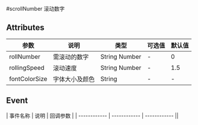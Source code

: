 #scrollNumber 滚动数字

## Attributes
|  参数 | 说明 | 类型  | 可选值  | 默认值  |
| ------------ | ------------ | ------------ | ------------ | ------------ |
|rollNumber | 需滚动的数字 | String Number | - | 0 |
|rollingSpeed | 滚动速度 | String Number | - | 1.5 |
|fontColorSize | 字体大小及颜色 | String | - | - |

## Event
| 事件名称  | 说明  | 回调参数  |
| ------------ | ------------ | ------------ ||
